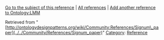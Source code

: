 [Go to the subject of this reference](../../Ontology/LMM "Ontology:LMM") | [All references](../../Community/References.1 "Community:References") | [Add another reference to Ontology:LMM](http://ontologydesignpatterns.org/wiki/Special:AddData/Reference?Reference[Subject]=Ontology:LMM&subject=Ontology:LMM)


Retrieved from "[http://ontologydesignpatterns.org/wiki/Community:References/Signum\_paper](../../Community/References/Signum_paper)"
 [Category](http://ontologydesignpatterns.org/wiki/Special:Categories "Special:Categories"): [Reference](../../Category/Reference "Category:Reference")